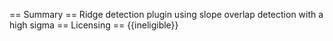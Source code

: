 == Summary ==
Ridge detection plugin using slope overlap detection with a high sigma
== Licensing ==
{{ineligible}}

